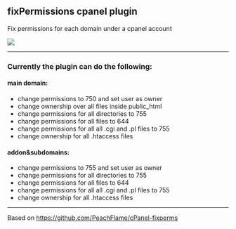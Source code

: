 ## fixPermissions cpanel plugin

Fix permissions for each domain under a cpanel account

<img src="https://raw.githubusercontent.com/stefanpejcic/fixPermissions-cpanel-plugin/main/assets/screenshot.png"></img>

----------------------

### Currently the plugin can do the following:

#### main domain:

- change permissions to 750 and set user as owner
- change ownership over all files inside public_html
- change permissions for all directories to 755
- change permissions for all files to 644
- change permissions for all all .cgi and .pl files to 755
- change ownership for all .htaccess files

#### addon&subdomains:

- change permissions to 755 and set user as owner
- change permissions for all directories to 755
- change permissions for all files to 644
- change permissions for all all .cgi and .pl files to 755
- change ownership for all .htaccess files

----------------------


Based on https://github.com/PeachFlame/cPanel-fixperms
